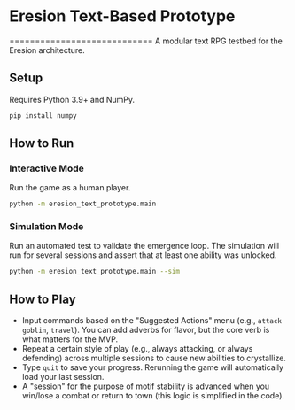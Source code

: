 # Eresion Text-Based Prototype
============================
A modular text RPG testbed for the Eresion architecture.

## Setup
Requires Python 3.9+ and NumPy.

```bash
pip install numpy
```

## How to Run

### Interactive Mode
Run the game as a human player.

```bash
python -m eresion_text_prototype.main
```

### Simulation Mode
Run an automated test to validate the emergence loop. The simulation will run for several sessions and assert that at least one ability was unlocked.

```bash
python -m eresion_text_prototype.main --sim
```

## How to Play

-   Input commands based on the "Suggested Actions" menu (e.g., `attack goblin`, `travel`). You can add adverbs for flavor, but the core verb is what matters for the MVP.
-   Repeat a certain style of play (e.g., always attacking, or always defending) across multiple sessions to cause new abilities to crystallize.
-   Type `quit` to save your progress. Rerunning the game will automatically load your last session.
-   A "session" for the purpose of motif stability is advanced when you win/lose a combat or return to town (this logic is simplified in the code).
